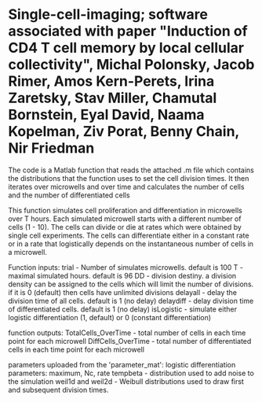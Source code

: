 # Single-cell-imaging; software associated with paper "Induction of CD4 T cell memory by local cellular collectivity", Michal Polonsky, Jacob Rimer, Amos Kern-Perets, Irina Zaretsky, Stav Miller, Chamutal Bornstein, Eyal David, Naama Kopelman, Ziv Porat, Benny Chain, Nir Friedman 

The code is a Matlab function that reads the attached .m file which contains the distributions that the function uses to set the cell division times.
It then iterates over microwells and over time and calculates the number of cells and the number of differentiated cells

This function simulates cell proliferation and differentiation in microwells over T hours. Each simulated microwell starts with a different number of cells (1 - 10).
The cells can divide or die at rates which were obtained by single cell experiments.
The cells can differentiate either in a constant rate or in a rate that logistically depends on the instantaneous number of cells in a microwell.

Function inputs:
trial - Number of simulates microwells. default is 100
T     - maximal simulated hours. default is 96
DD    - division destiny. a division density can be assigned to the cells which will limit the number of divisions. if it is 0 (default) then cells have unlimited divisions
delayall   - delay the division time of all cells. default is 1 (no delay)
delaydiff  - delay division time of differentiated cells. default is 1 (no delay)
isLogistic - simulate either logistic differentiation (1, default) or 0 (constant differentiation)

function outputs:
TotalCells_OverTime - total number of cells in each time point for each microwell
DiffCells_OverTime  - total number of differentiated cells in each time point for each microwell

parameters uploaded from the 'parameter_mat':
logistic differentiation parameters: maximum, Nc, rate
tempbeta - distribution used to add noise to the simulation
weil1d and weil2d - Weibull distributions used to draw first and subsequent division times.
